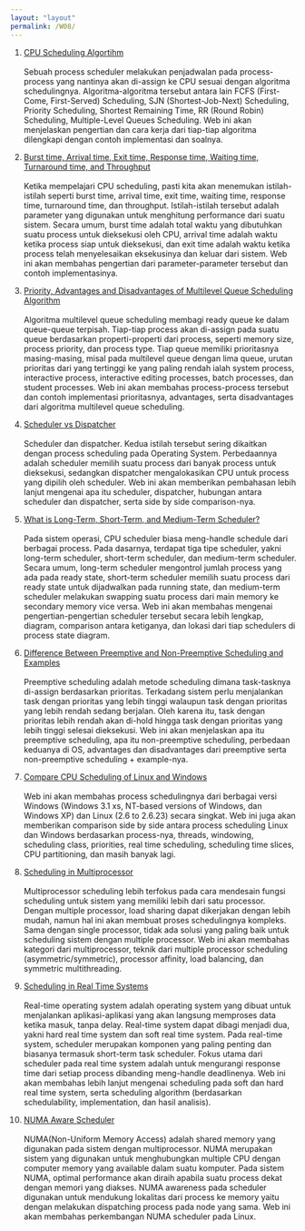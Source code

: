 ```yaml
---
layout: "layout"
permalink: /W08/
---
```

1. [CPU Scheduling Algortihm](https://www.tutorialspoint.com/operating_system/os_process_scheduling_algorithms.htm)<br><br>
Sebuah process scheduler melakukan penjadwalan pada process-process yang nantinya akan di-assign ke CPU sesuai dengan algoritma schedulingnya. Algoritma-algoritma tersebut antara lain FCFS (First-Come, First-Served) Scheduling, SJN (Shortest-Job-Next) Scheduling, Priority Scheduling, Shortest Remaining Time, RR (Round Robin) Scheduling, Multiple-Level Queues Scheduling. Web ini akan menjelaskan pengertian dan cara kerja dari tiap-tiap algoritma dilengkapi dengan contoh implementasi dan soalnya.

2. [Burst time, Arrival time, Exit time, Response time, Waiting time, Turnaround time, and Throughput](https://afteracademy.com/blog/what-is-burst-arrival-exit-response-waiting-turnaround-time-and-throughput)<br><br>
Ketika mempelajari CPU scheduling, pasti kita akan menemukan istilah-istilah seperti burst time, arrival time, exit time, waiting time, response time, turnaround time, dan throughput. Istilah-istilah tersebut adalah parameter yang digunakan untuk menghitung performance dari suatu sistem. Secara umum, burst time adalah total waktu yang dibutuhkan suatu process untuk dieksekusi oleh CPU, arrival time adalah waktu ketika process siap untuk dieksekusi, dan exit time adalah waktu ketika process telah menyelesaikan eksekusinya dan keluar dari sistem. Web ini akan membahas pengertian dari parameter-parameter tersebut dan contoh implementasinya.

3. [Priority, Advantages and Disadvantages of Multilevel Queue Scheduling Algorithm](https://www.studytonight.com/operating-system/multilevel-queue-scheduling)<br><br>
Algoritma multilevel queue scheduling membagi ready queue ke dalam queue-queue terpisah. Tiap-tiap process akan di-assign pada suatu queue berdasarkan properti-properti dari process, seperti memory size, process priority, dan process type. Tiap queue memiliki prioritasnya masing-masing, misal pada multilevel queue dengan lima queue, urutan prioritas dari yang tertinggi ke yang paling rendah ialah system process, interactive process, interactive editing processes, batch processes, dan student processes. Web ini akan membahas process-process tersebut dan contoh implementasi prioritasnya, advantages, serta disadvantages dari algoritma multilevel queue scheduling. 

4. [Scheduler vs Dispatcher](https://www.differencebetween.com/difference-between-scheduler-and-vs-dispatcher/)<br><br> 
Scheduler dan dispatcher. Kedua istilah tersebut sering dikaitkan dengan process scheduling pada Operating System. Perbedaannya adalah scheduler memilih suatu process dari banyak process untuk dieksekusi, sedangkan dispatcher mengalokasikan CPU untuk process yang dipilih oleh scheduler. Web ini akan memberikan pembahasan lebih lanjut mengenai apa itu scheduler, dispatcher, hubungan antara scheduler dan dispatcher, serta side by side comparison-nya.

5. [What is Long-Term, Short-Term, and Medium-Term Scheduler?
](https://afteracademy.com/blog/what-is-long-term-short-term-and-medium-term-scheduler)<br><br>
Pada sistem operasi, CPU scheduler biasa meng-handle schedule dari berbagai process. Pada dasarnya, terdapat tiga tipe scheduler, yakni long-term scheduler, short-term scheduler, dan medium-term scheduler. Secara umum, long-term scheduler mengontrol jumlah process yang ada pada ready state, short-term scheduler memilih suatu process dari ready state untuk dijadwalkan pada running state, dan medium-term scheduler melakukan swapping suatu process dari main memory ke secondary memory vice versa. Web ini akan membahas mengenai pengertian-pengertian scheduler tersebut secara lebih lengkap, diagram, comparison antara ketiganya, dan lokasi dari tiap schedulers di process state diagram.

6. [Difference Between Preemptive and Non-Preemptive Scheduling and Examples
](https://www.guru99.com/preemptive-vs-non-preemptive-scheduling.html)<br><br>
Preemptive scheduling adalah metode scheduling dimana task-tasknya di-assign berdasarkan prioritas. Terkadang sistem perlu menjalankan task dengan prioritas yang lebih tinggi walaupun task dengan prioritas yang lebih rendah sedang berjalan. Oleh karena itu, task dengan prioritas lebih rendah akan di-hold hingga task dengan prioritas yang lebih tinggi selesai dieksekusi. Web ini akan menjelaskan apa itu preemptive scheduling, apa itu non-preemptive scheduling, perbedaan keduanya di OS, advantages dan disadvantages dari preemptive serta non-preemptive scheduling + example-nya.

7. [Compare CPU Scheduling of Linux and Windows
](https://www.ukessays.com/essays/information-systems/compare-cpu-scheduling-of-linux-and-windows.php)<br><br>
Web ini akan membahas process schedulingnya dari berbagai versi Windows (Windows 3.1 xs, NT-based versions of Windows, dan Windows XP) dan Linux (2.6 to 2.6.23) secara singkat. Web ini juga akan memberikan comparison side by side antara process scheduling Linux dan Windows berdasarkan process-nya, threads, windowing, scheduling class, priorities, real time scheduling, scheduling time slices, CPU partitioning, dan masih banyak lagi.

8. [Scheduling in Multiprocessor](https://binaryterms.com/multiple-processor-scheduling.html)<br><br>
Multiprocessor scheduling lebih terfokus pada cara mendesain fungsi scheduling untuk sistem yang memiliki lebih dari satu processor. Dengan multiple processor, load sharing dapat dikerjakan dengan lebih mudah, namun hal ini akan membuat proses schedulingnya kompleks. Sama dengan single processor, tidak ada solusi yang paling baik untuk scheduling sistem dengan multiple processor. Web ini akan membahas kategori dari multiprocessor, teknik dari multiple processor scheduling (asymmetric/symmetric), processor affinity, load balancing, dan symmetric multithreading. 

9. [Scheduling in Real Time Systems](https://www.geeksforgeeks.org/scheduling-in-real-time-systems/)<br><br>
Real-time operating system adalah operating system yang dibuat untuk menjalankan aplikasi-aplikasi yang akan langsung memproses data ketika masuk, tanpa delay. Real-time system dapat dibagi menjadi dua, yakni hard real time system dan soft real time system. Pada real-time system, scheduler merupakan komponen yang paling penting dan biasanya termasuk short-term task scheduler. Fokus utama dari scheduler pada real time system adalah untuk mengurangi response time dari setiap process dibanding meng-handle deadlinenya. Web ini akan membahas lebih lanjut mengenai scheduling pada soft dan hard real time system, serta scheduling algorithm (berdasarkan schedulability, implementation, dan hasil analisis).

10. [NUMA Aware Scheduler](http://lse.sourceforge.net/numa/scheduler/)<br><br>
NUMA(Non-Uniform Memory Access) adalah shared memory yang digunakan pada sistem dengan multiprocessor. NUMA merupakan sistem yang digunakan untuk menghubungkan multiple CPU dengan computer memory yang available dalam suatu komputer. Pada sistem NUMA, optimal performance akan diraih apabila suatu process dekat dengan memori yang diakses. NUMA awareness pada scheduler digunakan untuk mendukung lokalitas dari process ke memory yaitu dengan melakukan dispatching process pada node yang sama. Web ini akan membahas perkembangan NUMA scheduler pada Linux.

